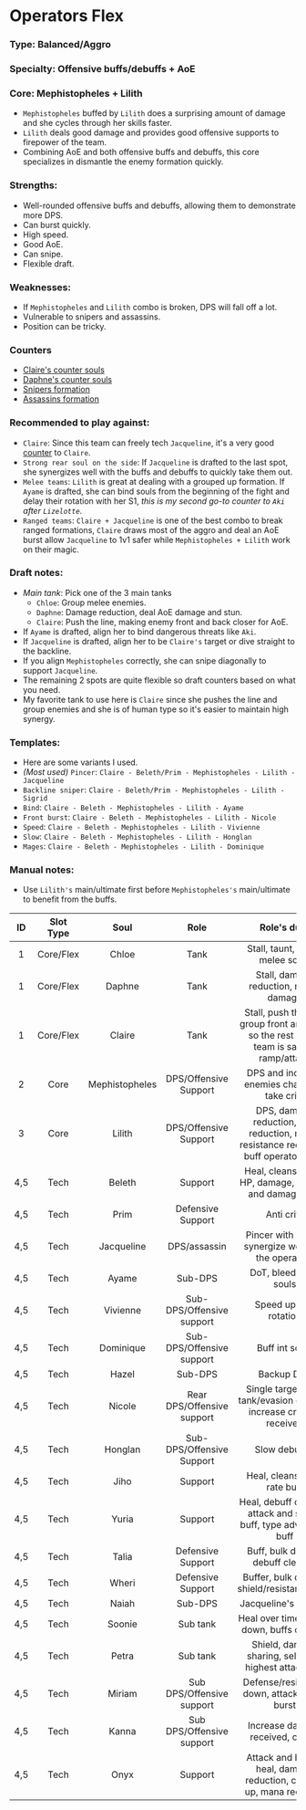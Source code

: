# Operators Flex

### Type: Balanced/Aggro

### Specialty: Offensive buffs/debuffs + AoE

### Core: Mephistopheles + Lilith
- `Mephistopheles` buffed by `Lilith` does a surprising amount of damage and she cycles through her skills faster.
- `Lilith` deals good damage and provides good offensive supports to firepower of the team.
- Combining AoE and both offensive buffs and debuffs, this core specializes in dismantle the enemy formation quickly.

### Strengths:
- Well-rounded offensive buffs and debuffs, allowing them to demonstrate more DPS.
- Can burst quickly.
- High speed.
- Good AoE.
- Can snipe.
- Flexible draft.

### Weaknesses:
- If `Mephistopheles` and `Lilith` combo is broken, DPS will fall off a lot.
- Vulnerable to snipers and assassins.
- Position can be tricky.

### Counters
- [Claire's counter souls](../counters/souls/claire.md)
- [Daphne's counter souls](../counters/souls/daphne.md)
- [Snipers formation](../counters/formations/snipers.md)
- [Assassins formation](../counters/formations/assassins.md)

### Recommended to play against:
- `Claire`: Since this team can freely tech `Jacqueline`, it's a very good [counter](../counters/souls/claire.md) to `Claire`.
- `Strong rear soul on the side`: If `Jacqueline` is drafted to the last spot, she synergizes well with the buffs and debuffs to quickly take them out.
- `Melee teams`: `Lilith` is great at dealing with a grouped up formation. If `Ayame` is drafted, she can bind souls from the beginning of the fight and delay their rotation with her S1, *this is my second go-to counter to `Aki` after `Lizelotte`*.
- `Ranged teams`: `Claire + Jacqueline` is one of the best combo to break ranged formations, `Claire` draws most of the aggro and deal an AoE burst allow `Jacqueline` to 1v1 safer while `Mephistopheles + Lilith` work on their magic.

### Draft notes:
- *Main tank*: Pick one of the 3 main tanks
    - `Chloe`: Group melee enemies.
    - `Daphne`: Damage reduction, deal AoE damage and stun.
    - `Claire`: Push the line, making enemy front and back closer for AoE.
- If `Ayame` is drafted, align her to bind dangerous threats like `Aki`.
- If `Jacqueline` is drafted, align her to be `Claire's` target or dive straight to the backline.
- If you align `Mephistopheles` correctly, she can snipe diagonally to support `Jacqueline`.
- The remaining 2 spots are quite flexible so draft counters based on what you need.
- My favorite tank to use here is `Claire` since she pushes the line and group enemies and she is of human type so it's easier to maintain high synergy.

### Templates:
- Here are some variants I used.
- *(Most used)* `Pincer`: `Claire - Beleth/Prim - Mephistopheles - Lilith - Jacqueline`
- `Backline sniper`: `Claire - Beleth/Prim - Mephistopheles - Lilith - Sigrid`
- `Bind`: `Claire - Beleth - Mephistopheles - Lilith - Ayame`
- `Front burst`: `Claire - Beleth - Mephistopheles - Lilith - Nicole`
- `Speed`: `Claire - Beleth - Mephistopheles - Lilith - Vivienne`
- `Slow`: `Claire - Beleth - Mephistopheles - Lilith - Honglan`
- `Mages`: `Claire - Beleth - Mephistopheles - Lilith - Dominique`

### Manual notes:
- Use `Lilith's` main/ultimate first before `Mephistopheles's` main/ultimate to benefit from the buffs. 

|ID|Slot Type|Soul|Role|Role's duty|
|:---:|:---:|:---:|:---:|:---:|
|1|Core/Flex|Chloe|Tank|Stall, taunt, group melee souls|
|1|Core/Flex|Daphne|Tank|Stall, damage reduction, return damage|
|1|Core/Flex|Claire|Tank|Stall, push the line, group front and back so the rest of the team is safe to ramp/attack|
|2|Core|Mephistopheles|DPS/Offensive Support|DPS and increase enemies chance to take crits|
|3|Core|Lilith|DPS/Offensive Support|DPS, damage reduction, DEF reduction, magic resistance reduction, buff operator souls|
|4,5|Tech|Beleth|Support|Heal, cleanse, max HP, damage, crit rate and damage buff|
|4,5|Tech|Prim|Defensive Support|Anti crits|
|4,5|Tech|Jacqueline|DPS/assassin|Pincer with *Claire*, synergize well with the operators |
|4,5|Tech|Ayame|Sub-DPS|DoT, bleed, bind souls|
|4,5|Tech|Vivienne|Sub-DPS/Offensive support|Speed up skill rotation|
|4,5|Tech|Dominique|Sub-DPS/Offensive support|Buff int souls|
|4,5|Tech|Hazel|Sub-DPS|Backup DPS|
|4,5|Tech|Nicole|Rear DPS/Offensive support|Single target DPS, tank/evasion counter, increase crit rate received|
|4,5|Tech|Honglan|Sub-DPS/Offensive Support|Slow debuffer|
|4,5|Tech|Jiho|Support|Heal, cleanse, crit rate buff|
|4,5|Tech|Yuria|Support|Heal, debuff cleanse, attack and speed buff, type advantage buff|
|4,5|Tech|Talia|Defensive Support|Buff, bulk doping, debuff cleanse|
|4,5|Tech|Wheri|Defensive Support|Buffer, bulk doping, shield/resistance/heal|
|4,5|Tech|Naiah|Sub-DPS|Jacqueline's counter|
|4,5|Tech|Soonie|Sub tank|Heal over time, attack down, buffs cleanse|
|4,5|Tech|Petra|Sub tank|Shield, damage sharing, self heal, highest attack bait|
|4,5|Tech|Miriam|Sub DPS/Offensive support|Defense/resistance down, attack down, burst|
|4,5|Tech|Kanna|Sub DPS/Offensive support|Increase damage received, charm|
|4,5|Tech|Onyx|Support|Attack and HP up, heal, damage reduction, crit rate up, mana recovery|